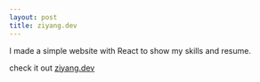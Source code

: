 ```yaml
---
layout: post
title: ziyang.dev
---
```


I made a simple website with React to show my skills and resume.

check it out [ziyang.dev](https://ziyang.dev)
